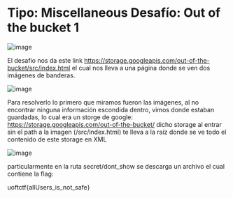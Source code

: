 # Tipo: Miscellaneous Desafío: Out of the bucket 1

![image](https://github.com/LauAria/CTFS-Writeups/assets/48163730/e149e0bc-e3bc-4fc1-9f5e-9797d414b08b)

El desafio nos da este link https://storage.googleapis.com/out-of-the-bucket/src/index.html el cual nos lleva a una página donde se ven dos imágenes de banderas.

![image](https://github.com/LauAria/CTFS-Writeups/assets/48163730/fc8e221f-a2cc-4ea9-83db-cc45cf55caab)

Para resolverlo lo primero que miramos fueron las imágenes, al no encontrar ninguna información escondida dentro, vimos donde estaban guardadas, lo cual era un storge de google: https://storage.googleapis.com/out-of-the-bucket/
dicho storage al entrar sin el path a la imagen (/src/index.html) te lleva a la raíz donde se ve todo el contenido de este storage en XML

![image](https://github.com/LauAria/CTFS-Writeups/assets/48163730/63554198-aba6-4c16-91a0-0991bc53e391)

particularmente en la ruta secret/dont_show se descarga un archivo el cual contiene la flag: 

uoftctf{allUsers_is_not_safe}

